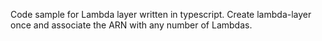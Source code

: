 
Code sample for Lambda layer written in typescript. Create lambda-layer once and associate the ARN with any number of Lambdas.

